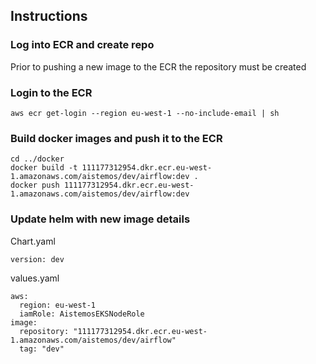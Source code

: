 ## Instructions

### Log into ECR and create repo
Prior to pushing a new image to the ECR the repository must be created

### Login to the ECR
```
aws ecr get-login --region eu-west-1 --no-include-email | sh
```

### Build docker images and push it to the ECR
```
cd ../docker
docker build -t 111177312954.dkr.ecr.eu-west-1.amazonaws.com/aistemos/dev/airflow:dev .
docker push 111177312954.dkr.ecr.eu-west-1.amazonaws.com/aistemos/dev/airflow:dev
```

### Update helm with new image details
Chart.yaml
```
version: dev
```
values.yaml
```
aws:
  region: eu-west-1
  iamRole: AistemosEKSNodeRole
image:
  repository: "111177312954.dkr.ecr.eu-west-1.amazonaws.com/aistemos/dev/airflow"
  tag: "dev"
```
